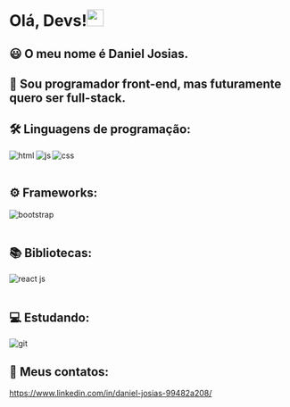 # Olá, Devs!<img src="https://raw.githubusercontent.com/kaueMarques/kaueMarques/master/hi.gif" width="30" height="30">

## :smiley: O meu nome é **Daniel Josias**.

## :rocket: Sou programador **front-end**, mas futuramente quero ser **full-stack**.

## 🛠️ Linguagens de programação:

<img align="left" margin="1" alt ="html" 
src="https://camo.githubusercontent.com/5d3b0191832237fcbfc6d4497524e8bb547c6bfc9eafb738d5205c629d202067/68747470733a2f2f696d672e736869656c64732e696f2f62616467652f68746d6c352532302d2532334533344632362e7376673f267374796c653d666f722d7468652d6261646765266c6f676f3d68746d6c35266c6f676f436f6c6f723d7768697465">

<img align="left" alt ="js"
src="https://camo.githubusercontent.com/62d37abe760867620e0baea1066303719d630a82936837ba7bff6b0c754e3c9f/68747470733a2f2f696d672e736869656c64732e696f2f62616467652f6a6176617363726970742532302d2532333332333333302e7376673f267374796c653d666f722d7468652d6261646765266c6f676f3d6a617661736372697074266c6f676f436f6c6f723d253233463744463145">

<img align="left"  alt="css"
src="https://camo.githubusercontent.com/5ed492db9c79ad5990eda7dc80923377f0e7096b18a4d1e9b86c8987dc0e5aa5/68747470733a2f2f696d672e736869656c64732e696f2f62616467652f637373332532302d2532333135373242362e7376673f267374796c653d666f722d7468652d6261646765266c6f676f3d63737333266c6f676f436f6c6f723d7768697465">
<br>
<br>
## ⚙️ Frameworks:

<img align="left" alt="bootstrap" src="https://camo.githubusercontent.com/c567bc8fea35a350406f3ad80e2ec6dd76dea5f756187908f35322bbbc8bc77c/68747470733a2f2f696d672e736869656c64732e696f2f62616467652f626f6f7473747261702532302d2532333536334437432e7376673f267374796c653d666f722d7468652d6261646765266c6f676f3d626f6f747374726170266c6f676f436f6c6f723d7768697465">
<br>
<br>

## :books: Bibliotecas:

<img align="left" alt="react js" src="https://camo.githubusercontent.com/4e4a3b5c3e9c00501ec866e2f2466c5a6032f838aca5f2cf3b14450e39e8a2f0/68747470733a2f2f696d672e736869656c64732e696f2f62616467652f72656163742532302d2532333230323332612e7376673f267374796c653d666f722d7468652d6261646765266c6f676f3d7265616374266c6f676f436f6c6f723d253233363144414642">
<br>
<br>

## :computer: Estudando:

<img alt="git" src="https://camo.githubusercontent.com/722b3eed436e9cf01107d48c5d91af4d26095f89de4252826aa3211e1d28559f/68747470733a2f2f696d672e736869656c64732e696f2f62616467652f2d4769742d4630353033323f266c6f676f3d676974266c6f676f436f6c6f723d464646464646">
<br>

## :iphone: Meus contatos:
https://www.linkedin.com/in/daniel-josias-99482a208/



